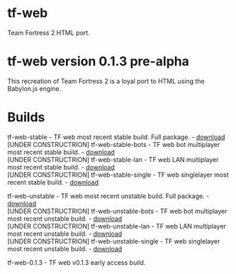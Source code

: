 # tf-web
Team Fortress 2 HTML port.

# tf-web version 0.1.3 pre-alpha

This recreation of Team Fortress 2 is a loyal port to HTML using the Babylon.js engine.

# Builds
tf-web-stable - TF web most recent stable build. Full package. - <a href="" download>download</a><br>
[UNDER CONSTRUCTRION] tf-web-stable-bots - TF web bot multiplayer most recent stable build. - <a href="" download>download</a><br>
[UNDER CONSTRUCTRION] tf-web-stable-lan - TF web LAN multiplayer most recent stable build. - <a href="" download>download</a><br>
[UNDER CONSTRUCTRION] tf-web-stable-single - TF web singlelayer most recent stable build. - <a href="" download>download</a>

tf-web-unstable - TF web most recent unstable build. Full package. - <a href="" download>download</a><br>
[UNDER CONSTRUCTRION] tf-web-unstable-bots - TF web bot multiplayer most recent unstable build. - <a href="" download>download</a><br>
[UNDER CONSTRUCTRION] tf-web-unstable-lan - TF web LAN multiplayer most recent unstable build. - <a href="" download>download</a><br>
[UNDER CONSTRUCTRION] tf-web-unstable-single - TF web singlelayer most recent unstable build. - <a href="" download>download</a>

tf-web-0.1.3 - TF web v0.1.3 early access build.
